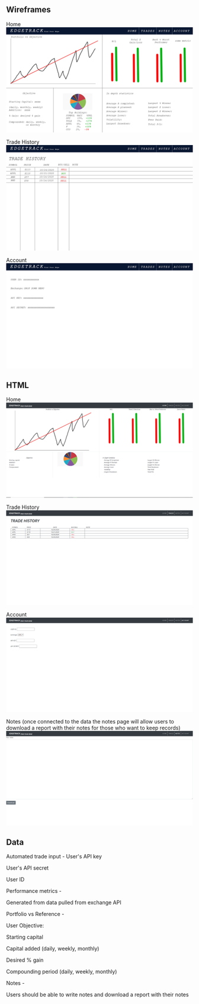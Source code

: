 ## Wireframes

Home
![Home Page](./wireframe.jpg)

Trade History
![Trade History](./trade-history.jpg)

Account
![Account Page](./acc.jpg)

## HTML

Home
![Home html](./homehtml.png)

Trade History
![Trade History html](./tradehtml.png)

Account
![Account html](./acchtml.png)

Notes (once connected to the data the notes page will allow users to download a report with their notes for those who want to keep records)
![Notes html](./noteshtml.png)

## Data

Automated trade input -
User's API key

User's API secret

User ID


Performance metrics - 

Generated from data pulled from exchange API


Portfolio vs Reference -

User Objective:

Starting capital

Capital added (daily, weekly, monthly)

Desired % gain

Compounding period (daily, weekly, monthly)


Notes -

Users should be able to write notes and download a report with their notes